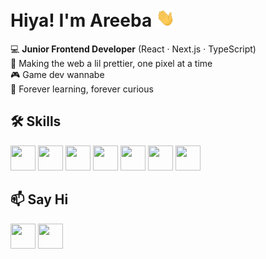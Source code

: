 # Hiya! I'm Areeba  <img src="https://raw.githubusercontent.com/ABSphreak/ABSphreak/master/gifs/Hi.gif" width="30px">

💻 **Junior Frontend Developer** (React · Next.js · TypeScript)  
🎨 Making the web a lil prettier, one pixel at a time  
🎮 Game dev wannabe  
🌱 Forever learning, forever curious  
## 🛠️ Skills  

<p align="left">
  <!-- JavaScript -->
  <img src="https://cdn.jsdelivr.net/gh/devicons/devicon/icons/javascript/javascript-original.svg" width="40" height="40"/>
  
  <!-- TypeScript -->
  <img src="https://cdn.jsdelivr.net/gh/devicons/devicon/icons/typescript/typescript-original.svg" width="40" height="40"/>
  
  <!-- React -->
  <img src="https://cdn.jsdelivr.net/gh/devicons/devicon/icons/react/react-original.svg" width="40" height="40"/>
  
<!-- Next.js -->
<img src="https://cdn.jsdelivr.net/gh/devicons/devicon/icons/nextjs/nextjs-original.svg" width="40" height="40"/>

  
  <!-- Redux -->
  <img src="https://cdn.jsdelivr.net/gh/devicons/devicon/icons/redux/redux-original.svg" width="40" height="40"/>
  
  <!-- Node.js -->
  <img src="https://cdn.jsdelivr.net/gh/devicons/devicon/icons/nodejs/nodejs-original.svg" width="40" height="40"/>
  
  <!-- Express (white wordmark for dark mode) -->
  <img src="https://cdn.jsdelivr.net/gh/devicons/devicon/icons/express/express-original-wordmark.svg" width="40" height="40"/>
</p>

## 📫 Say Hi  

[<img src="https://www.svgrepo.com/show/303161/gmail-icon-logo.svg" width="40" height="40">](mailto:areebaasad07@gmail.com)
[<img src="https://cdn.jsdelivr.net/gh/devicons/devicon/icons/linkedin/linkedin-original.svg" width="40" height="40">](https://www.linkedin.com/in/areeba-asad-085446225/)


